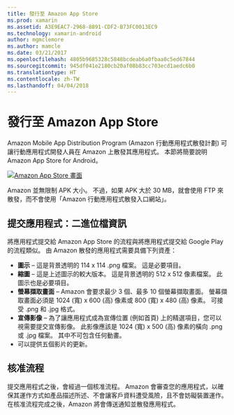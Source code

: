 ```yaml
---
title: 發行至 Amazon App Store
ms.prod: xamarin
ms.assetid: A3E9EAC7-2968-8891-CDF2-B73FC0013EC9
ms.technology: xamarin-android
author: mgmclemore
ms.author: mamcle
ms.date: 03/21/2017
ms.openlocfilehash: 4805b9685328c5848bcdeab6a0fbaa0c5ed67844
ms.sourcegitcommit: 945df041e2180cb20af08b83cc703ecd1aedc6b0
ms.translationtype: HT
ms.contentlocale: zh-TW
ms.lasthandoff: 04/04/2018
---
```

# <a name="publishing-to-the-amazon-app-store"></a>發行至 Amazon App Store

Amazon Mobile App Distribution Program (Amazon 行動應用程式散發計劃) 可讓行動應用程式開發人員在 Amazon 上散發其應用程式。 本節將簡要說明 Amazon App Store for Android。 

[![Amazon App Store 畫面](publishing-to-amazon-images/amazon-app-store.png)](publishing-to-amazon-images/amazon-app-store.png#lightbox)

Amazon 並無限制 APK 大小。 不過，如果 APK 大於 30 MB，就會使用 FTP 來散發，而不會使用「Amazon 行動應用程式散發入口網站」。


## <a name="submitting-apps-binary-info"></a>提交應用程式：二進位檔資訊

將應用程式提交給 Amazon App Store 的流程與將應用程式提交給 Google Play 的流程類似。 由 Amazon 散發的應用程式需要具備下列資產： 

-   **圖示** &ndash;   這是背景透明的 114 x 114 .png 檔案。 這是必要項目。
-   **縮圖** &ndash;   這是上述圖示的較大版本。 這是背景透明的 512 x 512 像素檔案。 此圖示也是必要項目。
-   **螢幕擷取畫面** &ndash;   Amazon 會要求最少 3 個、最多 10 個螢幕擷取畫面。 螢幕擷取畫面必須是 1024 (寬) x 600 (高) 像素或 800 (寬) x 480 (高) 像素。 可接受 .png 和 .jpg 格式。
-   **宣傳影像** &ndash;   為了讓應用程式成為宣傳位置 (例如首頁) 上的精選項目，您可以視需要提交宣傳影像。 此影像應該是 1024 (寬) x 500 (高) 像素的橫向 .png 或 .jpg 檔案。 其中不可包含任何動畫。
-  可以提供五個影片的更新。



## <a name="approval-process"></a>核准流程

提交應用程式之後，會經過一個核准流程。
Amazon 會審查您的應用程式，以確保其運作方式如產品描述所述、不會讓客戶資料遭受風險，且不會妨礙裝置運作。 在核准流程完成之後，Amazon 將會傳送通知並散發應用程式。
